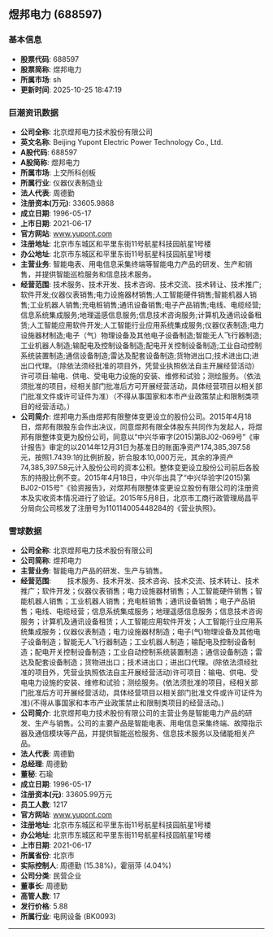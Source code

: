 ## 煜邦电力 (688597)

### 基本信息

- **股票代码**: 688597
- **股票简称**: 煜邦电力
- **所属市场**: sh
- **更新时间**: 2025-10-25 18:47:19

### 巨潮资讯数据

- **公司全称**: 北京煜邦电力技术股份有限公司
- **英文名称**: Beijing Yupont Electric Power Technology Co., Ltd.
- **A股代码**: 688597
- **A股简称**: 煜邦电力
- **所属市场**: 上交所科创板
- **所属行业**: 仪器仪表制造业
- **法人代表**: 周德勤
- **注册资本(万元)**: 33605.9868
- **成立日期**: 1996-05-17
- **上市日期**: 2021-06-17
- **官方网站**: www.yupont.com
- **注册地址**: 北京市东城区和平里东街11号航星科技园航星1号楼
- **办公地址**: 北京市东城区和平里东街11号航星科技园航星1号楼
- **主营业务**: 智能电表、用电信息采集终端等智能电力产品的研发、生产和销售，并提供智能巡检服务和信息技术服务。
- **经营范围**: 技术服务、技术开发、技术咨询、技术交流、技术转让、技术推广;软件开发;仪器仪表销售;电力设施器材销售;人工智能硬件销售;智能机器人销售;工业机器人销售;充电桩销售;通讯设备销售;电子产品销售;电线、电缆经营;信息系统集成服务;地理遥感信息服务;信息技术咨询服务;计算机及通讯设备租赁;人工智能应用软件开发;人工智能行业应用系统集成服务;仪器仪表制造;电力设施器材制造;电子（气）物理设备及其他电子设备制造;智能无人飞行器制造;工业机器人制造;输配电及控制设备制造;配电开关控制设备制造;工业自动控制系统装置制造;通信设备制造;雷达及配套设备制造;货物进出口;技术进出口;进出口代理。（除依法须经批准的项目外，凭营业执照依法自主开展经营活动）许可项目:输电、供电、受电电力设施的安装、维修和试验；测绘服务。（依法须批准的项目，经相关部门批准后方可开展经营活动，具体经营项目以相关部门批准文件或许可证件为准）（不得从事国家和本市产业政策禁止和限制类项目的经营活动。）
- **公司简介**: 煜邦电力系由煜邦有限整体变更设立的股份公司。2015年4月18日，煜邦有限股东会作出决议，同意煜邦有限全体股东共同作为发起人，将煜邦有限整体变更为股份公司，同意以“中兴华审字(2015)第BJ02-069号”《审计报告》审定的以2014年12月31日为基准日的账面净资产174,385,397.58元，按照1.7439:1的比例折股，折合股本10,000万元，其余的净资产74,385,397.58元计入股份公司的资本公积。整体变更设立股份公司前后各股东的持股比例不变。2015年4月18日，中兴华出具了“中兴华验字(2015)第BJ02-015号”《验资报告》，对煜邦有限整体变更设立股份有限公司的注册资本及实收资本情况进行了验证。2015年5月8日，北京市工商行政管理局昌平分局向公司核发了注册号为110114005448284的《营业执照》。

### 雪球数据

- **公司全称**: 北京煜邦电力技术股份有限公司
- **公司简称**: 煜邦电力
- **主营业务**: 智能电力产品的研发、生产与销售。
- **经营范围**: 　　技术服务、技术开发、技术咨询、技术交流、技术转让、技术推广；软件开发；仪器仪表销售；电力设施器材销售；人工智能硬件销售；智能机器人销售；工业机器人销售；充电桩销售；通讯设备销售；电子产品销售；电线、电缆经营；信息系统集成服务；地理遥感信息服务；信息技术咨询服务；计算机及通讯设备租赁；人工智能应用软件开发；人工智能行业应用系统集成服务；仪器仪表制造；电力设施器材制造；电子(气)物理设备及其他电子设备制造；智能无人飞行器制造；工业机器人制造；输配电及控制设备制造；配电开关控制设备制造；工业自动控制系统装置制造；通信设备制造；雷达及配套设备制造；货物进出口；技术进出口；进出口代理。(除依法须经批准的项目外，凭营业执照依法自主开展经营活动)许可项目：输电、供电、受电电力设施的安装、维修和试验；测绘服务。(依法须批准的项目，经相关部门批准后方可开展经营活动，具体经营项目以相关部门批准文件或许可证件为准)(不得从事国家和本市产业政策禁止和限制类项目的经营活动。)
- **公司简介**: 北京煜邦电力技术股份有限公司的主营业务是智能电力产品的研发、生产与销售。公司的主要产品是智能电表、用电信息采集终端、故障指示器及通信模块等产品，并提供智能巡检服务、信息技术服务以及储能相关产品。
- **法人代表**: 周德勤
- **总经理**: 周德勤
- **董秘**: 石瑜
- **成立日期**: 1996-05-17
- **注册资本(元)**: 33605.99万元
- **员工人数**: 1217
- **官方网站**: www.yupont.com
- **注册地址**: 北京市东城区和平里东街11号航星科技园航星1号楼
- **办公地址**: 北京市东城区和平里东街11号航星科技园航星1号楼
- **上市日期**: 2021-06-17
- **所属省份**: 北京市
- **实际控制人**: 周德勤 (15.38%)，霍丽萍 (4.04%)
- **公司分类**: 民营企业
- **董事长**: 周德勤
- **高管人数**: 17
- **发行价格**: 5.88
- **所属行业**: 电网设备 (BK0093)

---